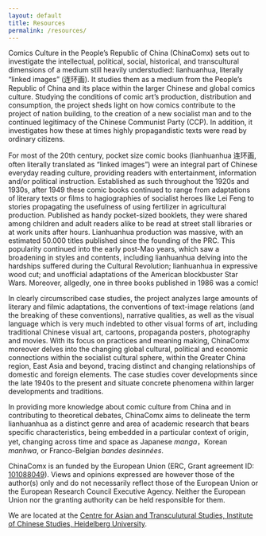 ```yaml
---
layout: default
title: Resources
permalink: /resources/
---
```


Comics Culture in the People’s Republic of China (ChinaComx) sets out to investigate the intellectual, political, social, historical, and transcultural dimensions of a medium still heavily understudied: lianhuanhua, literally “linked images” (连环画). It studies them as a medium from the People’s Republic of China and its place within the larger Chinese and global comics culture. Studying the conditions of comic art’s production, distribution and consumption, the project sheds light on how comics contribute to the project of nation building, to the creation of a new socialist man and to the continued legitimacy of the Chinese Communist Party (CCP). In addition, it investigates how these at times highly propagandistic texts were read by ordinary citizens.

For most of the 20th century, pocket size comic books (lianhuanhua 连环画, often literally translated as “linked images”) were an integral part of Chinese everyday reading culture, providing readers with entertainment, information and/or political instruction. Established as such throughout the 1920s and 1930s, after 1949 these comic books continued to range from adaptations of literary texts or films to hagiographies of socialist heroes like Lei Feng to stories propagating the usefulness of using fertilizer in agricultural production. Published as handy pocket-sized booklets, they were shared among children and adult readers alike to be read at street stall libraries or at work units after hours. Lianhuanhua production was massive, with an estimated 50.000 titles published since the founding of the PRC. This popularity continued into the early post-Mao years, which saw a broadening in styles and contents, including lianhuanhua delving into the hardships suffered during the Cultural Revolution; lianhuanhua in expressive wood cut; and unofficial adaptations of the American blockbuster Star Wars. Moreover, allgedly, one in three books published in 1986 was a comic!

In clearly circumscribed case studies, the project analyzes large amounts of literary and filmic adaptations, the conventions of text-image relations (and the breaking of these conventions), narrative qualities, as well as the visual language which is very much indebted to other visual forms of art, including traditional Chinese visual art, cartoons, propaganda posters, photography and movies. With its focus on practices and meaning making, ChinaComx moreover delves into the changing global cultural, political and economic connections within the socialist cultural sphere, within the Greater China region, East Asia and beyond, tracing distinct and changing relationships of domestic and foreign elements. The case studies cover developments since the late 1940s to the present and situate concrete phenomena within larger developments and traditions.

In providing more knowledge about comic culture from China and in contributing to theoretical debates, ChinaComx aims to delineate the term lianhuanhua as a distinct genre and area of academic research that bears specific characteristics, being embedded in a particular context of origin, yet, changing across time and space as Japanese *manga*，Korean *manhwa*, or Franco-Belgian *bandes desinnées*.

ChinaComx is an funded by the European Union (ERC, Grant agreement ID: [101088049](https://cordis.europa.eu/project/id/101088049)). Views and opinions expressed are however those of the author(s) only and do not necessarily reflect those of the European Union or the European Research Council Executive Agency. Neither the European Union nor the granting authority can be held responsible for them.

We are located at the [Centre for Asian and Transculutural Studies, Institute of Chinese Studies, Heidelberg University](https://www.uni-heidelberg.de/fakultaeten/philosophie/zo/sinologie/research/project-comics.html).